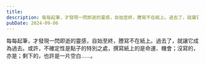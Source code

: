 ```yaml
---
title: 
description: 每每起筆，才發現一閃即逝的靈感，自始至終，謄寫不在紙上。過去了，就讓它成為過去。或許，不確定性是點子的特別之處，撰寫紙上……
pubDate: 2024-09-06
---
```


每每起筆，才發現一閃即逝的靈感，自始至終，謄寫不在紙上。過去了，就讓它成為過去。或許，不確定性是點子的特別之處，撰寫紙上的是命運、機會；沒寫的，亦是；剩下的，也許是一片空白……。
